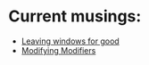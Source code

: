 # Current musings:

* [Leaving windows for good](/blog/2016/02/Leaving-windows-for-good.html)
* [Modifying Modifiers](/blog/2015/05/Modifying-Modifiers.html)
